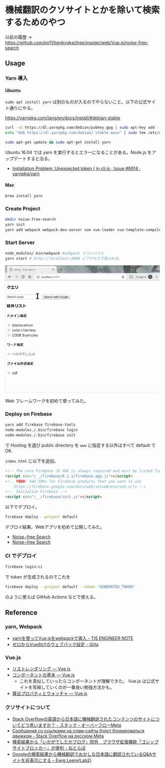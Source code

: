 # 機械翻訳のクソサイトとかを除いて検索するためのやつ

以前の履歴 → <https://github.com/pn11/benkyokai/tree/master/web/Vue.js/noise-free-search>

## Usage

### Yarn 導入

#### Ubuntu

`sudo apt install yarn` は別のものが入るのでやらないこと。以下の公式サイト通りにやる。

<https://yarnpkg.com/lang/en/docs/install/#debian-stable>

```bash
curl -sS https://dl.yarnpkg.com/debian/pubkey.gpg | sudo apt-key add -
echo "deb https://dl.yarnpkg.com/debian/ stable main" | sudo tee /etc/apt/sources.list.d/yarn.list
```

```bash
sudo apt-get update && sudo apt-get install yarn
```

Ubuntu 16.04 では yarn を実行するとエラーになることがある。Node.js をアップデートすると治る。

- [Installation Problem: Unexpected token { in cli.js · Issue #6914 · yarnpkg/yarn](https://github.com/yarnpkg/yarn/issues/6914#issuecomment-454124927)

#### Mac

```bash
brew install yarn
```

### Create Project

```bash
mkdir noise-free-search
yarn init
yarn add webpack webpack-dev-server vue vue-loader vue-template-compiler
```

### Start Server

```bash
node_modules/.bin/webpack #webpack でコンパイル
yarn start # http://localhost:4000 にアクセスで見られる。
```

![デモ](image.gif)

Web フレームワークを初めて使ってみた。

### Deploy on Firebase

```sh
yarn add firebase firebase-tools
node-modules./.bin/firebase login
node-modules./.bin/firebase init
```

で Hosting を選び public directory を `www` に指定する以外はすべて default で OK.

`index.html` に以下を追加。

```html
<!-- The core Firebase JS SDK is always required and must be listed first -->
<script src="/__/firebase/6.1.1/firebase-app.js"></script>
<!-- TODO: Add SDKs for Firebase products that you want to use
    https://firebase.google.com/docs/web/setup#reserved-urls -->
<!-- Initialize Firebase -->
<script src="/__/firebase/init.js"></script>
```

以下でデプロイ。

```sh
firebase deploy --project default
```

デプロイ結果。Webアプリを初めて公開してみた。

- [Noise−free Search](https://noise-free-search.web.app/)
- [Noise−free Search](https://noise-free-search.firebaseapp.com/)

### CI でデプロイ

```sh
firebase login:ci
```

で token が生成されるのでこれを

```sh
firebase deploy --project default --token "GENERATED_TOKEN"
```

のように使えば GitHub Actions などで使える。

## Reference

### yarn, Webpack

- [yarnを使ってVue.jsをwebpackで導入 - TIS ENGINEER NOTE](https://tisnote.com/vue-webpack-yarn/)
- [ゼロからVue向けのウェブパック設定 - Qiita](https://qiita.com/webpack_master/items/80bb0e4d226e1882b377)

### Vue.js

- [リストレンダリング — Vue.js](https://jp.vuejs.org/v2/guide/list.html)
- [コンポーネントの基本 — Vue.js](https://jp.vuejs.org/v2/guide/components.html)
  - これを真似していったらコンポーネントが理解できた。 Vue.js は公式サイトを写経していくのが一番良い勉強方法かも。
- [算出プロパティとウォッチャ — Vue.js](https://jp.vuejs.org/v2/guide/computed.html)

### クソサイトについて

- [Stack Overflowの英語から日本語に機械翻訳されたコンテンツのサイトについてどう思いますか？ - スタック・オーバーフローMeta](https://ja.meta.stackoverflow.com/questions/2905/stack-overflow%E3%81%AE%E8%8B%B1%E8%AA%9E%E3%81%8B%E3%82%89%E6%97%A5%E6%9C%AC%E8%AA%9E%E3%81%AB%E6%A9%9F%E6%A2%B0%E7%BF%BB%E8%A8%B3%E3%81%95%E3%82%8C%E3%81%9F%E3%82%B3%E3%83%B3%E3%83%86%E3%83%B3%E3%83%84%E3%81%AE%E3%82%B5%E3%82%A4%E3%83%88%E3%81%AB%E3%81%A4%E3%81%84%E3%81%A6%E3%81%A9%E3%81%86%E6%80%9D%E3%81%84%E3%81%BE%E3%81%99%E3%81%8B)
- [Сообщения со ссылками на спам–сайты будут блокироваться движком - Stack Overflow на русском Meta](https://ru.meta.stackoverflow.com/questions/7104/%d0%a1%d0%be%d0%be%d0%b1%d1%89%d0%b5%d0%bd%d0%b8%d1%8f-%d1%81%d0%be-%d1%81%d1%81%d1%8b%d0%bb%d0%ba%d0%b0%d0%bc%d0%b8-%d0%bd%d0%b0-%d1%81%d0%bf%d0%b0%d0%bc-%d1%81%d0%b0%d0%b9%d1%82%d1%8b-%d0%b1%d1%83%d0%b4%d1%83%d1%82-%d0%b1%d0%bb%d0%be%d0%ba%d0%b8%d1%80%d0%be%d0%b2%d0%b0%d1%82%d1%8c%d1%81%d1%8f-%d0%b4%d0%b2%d0%b8%d0%b6%d0%ba%d0%be%d0%bc)
- [検索結果から「いかがでしたかブログ」除外　ブラウザ拡張機能「ゴシップサイトブロッカー」が便利 - ねとらぼ](https://nlab.itmedia.co.jp/nl/articles/1903/14/news149.html)
- [Googleの検索結果から機械翻訳でおかしな日本語に翻訳されているQ&Aサイトを非表示にする – Ewig Leere(Lab2)](https://labor.ewigleere.net/2019/04/03/extension-exclude-to-faqservice-from-google-search/)
